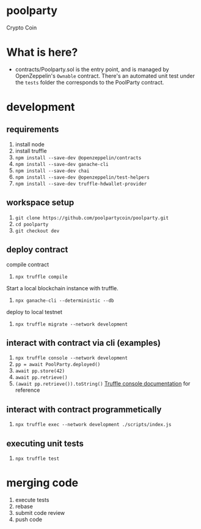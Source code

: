 # poolparty
Crypto Coin

# What is here?
* contracts/Poolparty.sol is the entry point, and is managed by OpenZeppelin's `Ownable` contract.  There's an automated unit test under the `tests` folder the corresponds to the PoolParty contract.

# development

## requirements
1. install node
1. install truffle
1. `npm install --save-dev @openzeppelin/contracts`
1. `npm install --save-dev ganache-cli`
1. `npm install --save-dev chai`
1. `npm install --save-dev @openzeppelin/test-helpers`
1. `npm install --save-dev truffle-hdwallet-provider`


## workspace setup
1. `git clone https://github.com/poolpartycoin/poolparty.git`
1. `cd poolparty`
1. `git checkout dev`

## deploy contract
compile contract
1. `npx truffle compile`

Start a local blockchain instance with truffle.
1. `npx ganache-cli --deterministic --db`

deploy to local testnet
1. `npx truffle migrate --network development`


## interact with contract via cli (examples)
1. `npx truffle console --network development`
1. `pp = await PoolParty.deployed()`
1. `await pp.store(42)`
1. `await pp.retrieve()`
1. `(await pp.retrieve()).toString()`
[Truffle console documentation](https://www.trufflesuite.com/docs/truffle/getting-started/using-truffle-develop-and-the-console) for reference

## interact with contract programmetically
1. `npx truffle exec --network development ./scripts/index.js`

## executing unit tests
1. `npx truffle test`


# merging code
1. execute tests
1. rebase
1. submit code review
1. push code